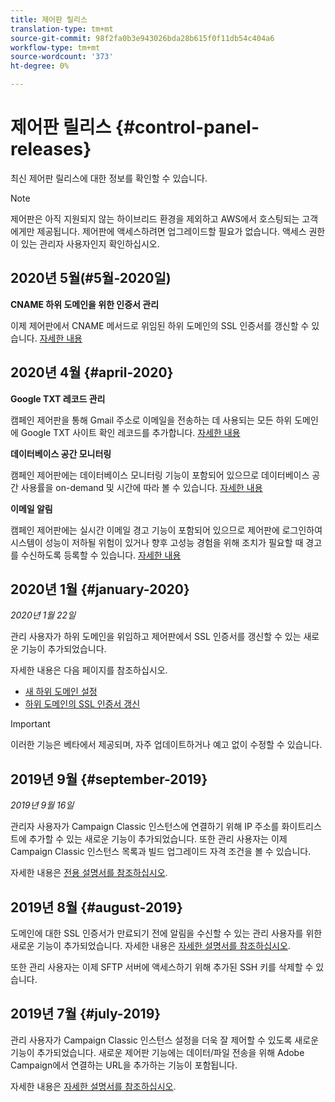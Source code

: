 ```yaml
---
title: 제어판 릴리스
translation-type: tm+mt
source-git-commit: 98f2fa0b3e943026bda28b615f0f11db54c404a6
workflow-type: tm+mt
source-wordcount: '373'
ht-degree: 0%

---
```



# 제어판 릴리스 {#control-panel-releases}

최신 제어판 릴리스에 대한 정보를 확인할 수 있습니다.

>[!NOTE]
>
>제어판은 아직 지원되지 않는 하이브리드 환경을 제외하고 AWS에서 호스팅되는 고객에게만 제공됩니다. 제어판에 액세스하려면 업그레이드할 필요가 없습니다. 액세스 권한이 있는 관리자 사용자인지 확인하십시오.

## 2020년 5월(#5월-2020일)

**CNAME 하위 도메인을 위한 인증서 관리**

이제 제어판에서 CNAME 메서드로 위임된 하위 도메인의 SSL 인증서를 갱신할 수 있습니다. [자세한 내용](subdomains-certificates/using/renewing-subdomain-certificate.md)

## 2020년 4월 {#april-2020}

**Google TXT 레코드 관리**

캠페인 제어판을 통해 Gmail 주소로 이메일을 전송하는 데 사용되는 모든 하위 도메인에 Google TXT 사이트 확인 레코드를 추가합니다. [자세한 내용](subdomains-certificates/using/managing-txt-records.md)

**데이터베이스 공간 모니터링**

캠페인 제어판에는 데이터베이스 모니터링 기능이 포함되어 있으므로 데이터베이스 공간 사용률을 on-demand 및 시간에 따라 볼 수 있습니다. [자세한 내용](performance-monitoring/using/database-monitoring.md)

**이메일 알림**

캠페인 제어판에는 실시간 이메일 경고 기능이 포함되어 있으므로 제어판에 로그인하여 시스템이 성능이 저하될 위험이 있거나 향후 고성능 경험을 위해 조치가 필요할 때 경고를 수신하도록 등록할 수 있습니다. [자세한 내용](performance-monitoring/using/email-alerting.md)

## 2020년 1월 {#january-2020}

*2020년 1월 22일*

관리 사용자가 하위 도메인을 위임하고 제어판에서 SSL 인증서를 갱신할 수 있는 새로운 기능이 추가되었습니다.

자세한 내용은 다음 페이지를 참조하십시오.
* [새 하위 도메인 설정](subdomains-certificates/using/setting-up-new-subdomain.md)
* [하위 도메인의 SSL 인증서 갱신](subdomains-certificates/using/renewing-subdomain-certificate.md)

>[!IMPORTANT]
>
>이러한 기능은 베타에서 제공되며, 자주 업데이트하거나 예고 없이 수정할 수 있습니다.

## 2019년 9월 {#september-2019}

*2019년 9월 16일*

관리자 사용자가 Campaign Classic 인스턴스에 연결하기 위해 IP 주소를 화이트리스트에 추가할 수 있는 새로운 기능이 추가되었습니다.
또한 관리 사용자는 이제 Campaign Classic 인스턴스 목록과 빌드 업그레이드 자격 조건을 볼 수 있습니다.

자세한 내용은 [전용 설명서를 참조하십시오](instances-settings/using/ip-whitelisting-instance-access.md).

## 2019년 8월 {#august-2019}

도메인에 대한 SSL 인증서가 만료되기 전에 알림을 수신할 수 있는 관리 사용자를 위한 새로운 기능이 추가되었습니다. 자세한 내용은 [자세한 설명서를 참조하십시오](subdomains-certificates/using/monitoring-ssl-certificates.md).

또한 관리 사용자는 이제 SFTP 서버에 액세스하기 위해 추가된 SSH 키를 삭제할 수 있습니다.

## 2019년 7월 {#july-2019}

관리 사용자가 Campaign Classic 인스턴스 설정을 더욱 잘 제어할 수 있도록 새로운 기능이 추가되었습니다. 새로운 제어판 기능에는 데이터/파일 전송을 위해 Adobe Campaign에서 연결하는 URL을 추가하는 기능이 포함됩니다.

자세한 내용은 [자세한 설명서를 참조하십시오](instances-settings/using/url-permissions.md).
